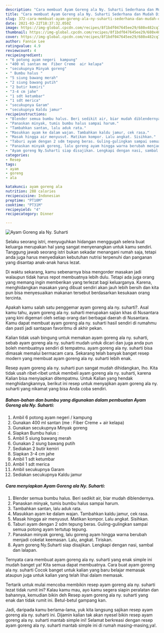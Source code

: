 ```yaml
---
description: "Cara membuat Ayam Goreng ala Ny. Suharti Sederhana dan Mudah Dibuat"
title: "Cara membuat Ayam Goreng ala Ny. Suharti Sederhana dan Mudah Dibuat"
slug: 372-cara-membuat-ayam-goreng-ala-ny-suharti-sederhana-dan-mudah-dibuat
date: 2021-03-22T18:37:32.050Z
image: https://img-global.cpcdn.com/recipes/8f1bdf047645ee29/680x482cq70/ayam-goreng-ala-ny-suharti-foto-resep-utama.jpg
thumbnail: https://img-global.cpcdn.com/recipes/8f1bdf047645ee29/680x482cq70/ayam-goreng-ala-ny-suharti-foto-resep-utama.jpg
cover: https://img-global.cpcdn.com/recipes/8f1bdf047645ee29/680x482cq70/ayam-goreng-ala-ny-suharti-foto-resep-utama.jpg
author: Fannie Lee
ratingvalue: 4.9
reviewcount: 4
recipeingredient:
- "6 potong ayam negeri  kampung"
- "400 ml santan me  Fiber Creme  air kelapa"
- "secukupnya Minyak goreng"
- " Bumbu halus "
- "5 siung bawang merah"
- "2 siung bawang putih"
- "2 butir kemiri"
- "3-4 cm jahe"
- "1 sdt ketumbar"
- "1 sdt merica"
- "secukupnya Garam"
- "secukupnya Kaldu jamur"
recipeinstructions:
- "Blender semua bumbu halus. Beri sedikit air, biar mudah diblendernya."
- "Panaskan minyak, tumis bumbu halus sampai harum."
- "Tambahkan santan, lalu aduk rata."
- "Masukkan ayam ke dalam wajan. Tambahkan kaldu jamur, cek rasa."
- "Masak hingga air menyusut. Matikan kompor. Lalu angkat. Sisihkan."
- "Taburi ayam dengan 2 sdm tepung beras. Guling-gulingkan sampai semua potong ayam tertutup tepung."
- "Panaskan minyak goreng, lalu goreng ayam hingga warna berubah menjadi cokelat keemasan. Lalu, angkat. Tiriskan."
- "Ayam goreng Ny.Suharti siap disajikan. Lengkapi dengan nasi, sambal dan lalapan."
categories:
- Resep
tags:
- ayam
- goreng
- ala

katakunci: ayam goreng ala 
nutrition: 288 calories
recipecuisine: Indonesian
preptime: "PT10M"
cooktime: "PT31M"
recipeyield: "4"
recipecategory: Dinner

---
```



![Ayam Goreng ala Ny. Suharti](https://img-global.cpcdn.com/recipes/8f1bdf047645ee29/680x482cq70/ayam-goreng-ala-ny-suharti-foto-resep-utama.jpg)

Selaku seorang istri, menyuguhkan hidangan menggugah selera buat keluarga merupakan hal yang sangat menyenangkan untuk kamu sendiri. Tanggung jawab seorang istri bukan sekadar menangani rumah saja, tetapi anda juga harus menyediakan kebutuhan nutrisi terpenuhi dan panganan yang disantap anak-anak harus lezat.

Di waktu  sekarang, kamu sebenarnya bisa mengorder masakan jadi walaupun tidak harus repot membuatnya lebih dulu. Tetapi ada juga orang yang memang ingin memberikan yang terlezat bagi keluarganya. Karena, menghidangkan masakan yang dibuat sendiri akan jauh lebih bersih dan kita pun bisa menyesuaikan makanan tersebut berdasarkan kesukaan orang tercinta. 



Apakah kamu salah satu penggemar ayam goreng ala ny. suharti?. Asal kamu tahu, ayam goreng ala ny. suharti merupakan sajian khas di Nusantara yang kini digemari oleh setiap orang dari berbagai daerah di Nusantara. Kamu dapat membuat ayam goreng ala ny. suharti hasil sendiri di rumahmu dan pasti jadi santapan favoritmu di akhir pekan.

Kalian tidak usah bingung untuk memakan ayam goreng ala ny. suharti, sebab ayam goreng ala ny. suharti mudah untuk dicari dan juga anda pun boleh membuatnya sendiri di tempatmu. ayam goreng ala ny. suharti bisa dimasak memalui bermacam cara. Sekarang telah banyak banget resep modern yang membuat ayam goreng ala ny. suharti lebih enak.

Resep ayam goreng ala ny. suharti pun sangat mudah dihidangkan, lho. Kita tidak usah ribet-ribet untuk membeli ayam goreng ala ny. suharti, karena Kalian bisa menyiapkan ditempatmu. Untuk Kalian yang hendak menghidangkannya, berikut ini resep untuk menyajikan ayam goreng ala ny. suharti yang nikamat yang bisa Anda coba sendiri.

<!--inarticleads1-->

##### Bahan-bahan dan bumbu yang digunakan dalam pembuatan Ayam Goreng ala Ny. Suharti:

1. Ambil 6 potong ayam negeri / kampung
1. Gunakan 400 ml santan (me : Fiber Creme + air kelapa)
1. Gunakan secukupnya Minyak goreng
1. Siapkan  Bumbu halus :
1. Ambil 5 siung bawang merah
1. Gunakan 2 siung bawang putih
1. Sediakan 2 butir kemiri
1. Siapkan 3-4 cm jahe
1. Ambil 1 sdt ketumbar
1. Ambil 1 sdt merica
1. Ambil secukupnya Garam
1. Sediakan secukupnya Kaldu jamur




<!--inarticleads2-->

##### Cara menyiapkan Ayam Goreng ala Ny. Suharti:

1. Blender semua bumbu halus. Beri sedikit air, biar mudah diblendernya.
1. Panaskan minyak, tumis bumbu halus sampai harum.
1. Tambahkan santan, lalu aduk rata.
1. Masukkan ayam ke dalam wajan. Tambahkan kaldu jamur, cek rasa.
1. Masak hingga air menyusut. Matikan kompor. Lalu angkat. Sisihkan.
1. Taburi ayam dengan 2 sdm tepung beras. Guling-gulingkan sampai semua potong ayam tertutup tepung.
1. Panaskan minyak goreng, lalu goreng ayam hingga warna berubah menjadi cokelat keemasan. Lalu, angkat. Tiriskan.
1. Ayam goreng Ny.Suharti siap disajikan. Lengkapi dengan nasi, sambal dan lalapan.




Ternyata cara membuat ayam goreng ala ny. suharti yang enak simple ini mudah banget ya! Kita semua dapat membuatnya. Cara buat ayam goreng ala ny. suharti Cocok banget untuk kalian yang baru belajar memasak ataupun juga untuk kalian yang telah lihai dalam memasak.

Tertarik untuk mulai mencoba membikin resep ayam goreng ala ny. suharti lezat tidak rumit ini? Kalau kamu mau, ayo kamu segera siapin peralatan dan bahannya, kemudian bikin deh Resep ayam goreng ala ny. suharti yang enak dan tidak rumit ini. Betul-betul gampang kan. 

Jadi, daripada kamu berlama-lama, yuk kita langsung sajikan resep ayam goreng ala ny. suharti ini. Dijamin kalian tak akan nyesel bikin resep ayam goreng ala ny. suharti mantab simple ini! Selamat berkreasi dengan resep ayam goreng ala ny. suharti mantab simple ini di rumah masing-masing,ya!.

